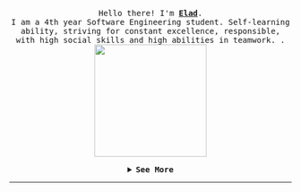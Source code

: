 <p align="center">
  <br>
  <samp>
    Hello there! I'm <b><a rel="nofollow noopener noreferrer" target="_blank" href="http://idanke.mysoft.jce.ac.il/Assests/Elad_David_CV.pdf">Elad</a></b>.
    <br>I am a 4th year Software Engineering student. Self-learning ability, striving for constant excellence, responsible, with high social skills and high abilities in teamwork. .<br>

</samp>

  <img src="https://media1.giphy.com/media/U3ePc8qMw4zdRhPiF0/giphy.gif?cid=790b7611a49f0fc33c7589dbb801140639191cb775b9ca40&rid=giphy.gif&ct=s" width="200"/>

</p>


<details align="center">

<summary> <b> <samp>See More</samp></b></summary>
<samp>
 <b><h2 style="color: #fc6203">A B O U T &nbsp;M E</h2> </b>

<img src="https://media3.giphy.com/media/ixzAG6ndhFIw5mS8LL/giphy.gif?cid=790b7611a55cbda791f900d1a41b652dad2e8d44622a1a92&rid=giphy.gif&ct=s" width="200"/>
 
  <br>I'm a passionate software develeoper , and I find interest in  new challanges .<br>
   Simulation of physical processes , scientific programming , artistic creative coding [Lorenz Attractor , Fractals ]
 <br> for impression of my current and past projects , you are welcome to browse my repository 
 

Current Project: <a href="https://github.com/idankelman/Typing_Website">Typing Wbsite For Programmers.</a>

<p align="center">
  <a rel="www.linkedin.com/in/elad-david-sw" target="_blank" href="www.linkedin.com/in/elad-david-sw">
  <img src="https://upload.wikimedia.org/wikipedia/commons/thumb/c/ca/LinkedIn_logo_initials.png/480px-LinkedIn_logo_initials.png" width="30px" alt="LinkedIn"></a>
  &nbsp; 
  &nbsp;
  <a rel="mailto:elad.david5@gmail.com" target="_blank" href="mailto:elad.david5@gmail.com">
  <img src="https://cdn.icon-icons.com/icons2/2631/PNG/512/gmail_new_logo_icon_159149.png" width="30px" alt="YouTube"></a>
  &nbsp;
  &nbsp;
  <a rel="https://api.whatsapp.com/send?phone=0528642364" target="_blank" href="https://api.whatsapp.com/send?phone=0528642364">
  <img src="https://1.bp.blogspot.com/-PM8_Rig8V0M/XxFkv-2f3hI/AAAAAAAACSU/vB1BqbuhFCMyJ8OGCVstFiMLFmavCLqrwCPcBGAYYCw/s400/whatsapp-logo-1.png" width="23px" alt="Secret"></a>
</p> 


</samp>
</details>

----

